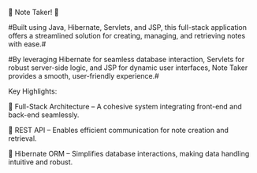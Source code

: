 🌟 Note Taker! 🌟

#Built using Java, Hibernate, Servlets, and JSP, this full-stack application offers a streamlined solution for creating, managing, and retrieving notes with ease.# 

#By leveraging Hibernate for seamless database interaction, Servlets for robust server-side logic, and JSP for dynamic user interfaces, Note Taker provides a smooth, user-friendly experience.#

Key Highlights: 

📌 Full-Stack Architecture – A cohesive system integrating front-end and back-end seamlessly. 

📌 REST API – Enables efficient communication for note creation and retrieval. 

📌 Hibernate ORM – Simplifies database interactions, making data handling intuitive and robust.

